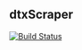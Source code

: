dtxScraper
----------

[![Build Status](https://travis-ci.org/pwjones89/dtxScraper.svg?branch=master)](https://travis-ci.org/pwjones89/dtxScraper)
